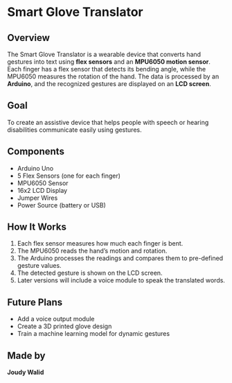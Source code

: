# Smart Glove Translator

## Overview
The Smart Glove Translator is a wearable device that converts hand gestures into text using **flex sensors** and an **MPU6050 motion sensor**. Each finger has a flex sensor that detects its bending angle, while the MPU6050 measures the rotation of the hand. The data is processed by an **Arduino**, and the recognized gestures are displayed on an **LCD screen**.

## Goal
To create an assistive device that helps people with speech or hearing disabilities communicate easily using gestures.

## Components
- Arduino Uno
- 5 Flex Sensors (one for each finger)
- MPU6050 Sensor
- 16x2 LCD Display
- Jumper Wires
- Power Source (battery or USB)

## How It Works
1. Each flex sensor measures how much each finger is bent.
2. The MPU6050 reads the hand’s motion and rotation.
3. The Arduino processes the readings and compares them to pre-defined gesture values.
4. The detected gesture is shown on the LCD screen.
5. Later versions will include a voice module to speak the translated words.

## Future Plans
- Add a voice output module
- Create a 3D printed glove design
- Train a machine learning model for dynamic gestures

## Made by
**Joudy Walid**
